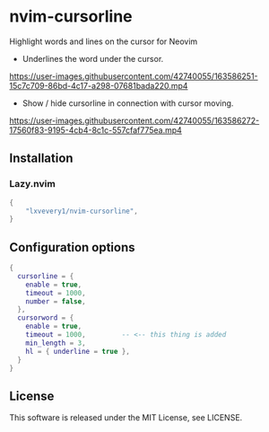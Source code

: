 # nvim-cursorline

Highlight words and lines on the cursor for Neovim

- Underlines the word under the cursor.

https://user-images.githubusercontent.com/42740055/163586251-15c7c709-86bd-4c17-a298-07681bada220.mp4

- Show / hide cursorline in connection with cursor moving.

https://user-images.githubusercontent.com/42740055/163586272-17560f83-9195-4cb4-8c1c-557cfaf775ea.mp4

## Installation

### Lazy.nvim


```lua
{
    "lxvevery1/nvim-cursorline",
}
```


## Configuration options

```lua
{
  cursorline = {
    enable = true,
    timeout = 1000,
    number = false,
  },
  cursorword = {
    enable = true,
    timeout = 1000,         -- <-- this thing is added
    min_length = 3,
    hl = { underline = true },
  }
}
```

## License

This software is released under the MIT License, see LICENSE.
